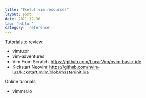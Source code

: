 ```yaml
---
title: "Useful vim resources"
layout: post
date: 2021-12-30
tag: 'editor'
category: 'reference'
---
```


Tutorials to review:
- vimtutor 
- vim-adventures
- Vim From Scratch: https://github.com/LunarVim/nvim-basic-ide
- Kickstart Neovim: https://github.com/nvim-lua/kickstart.nvim/blob/master/init.lua

Online tutorials
- vimmer.io
